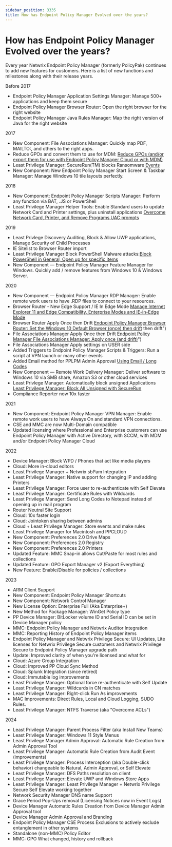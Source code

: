```yaml
---
sidebar_position: 3335
title: How has Endpoint Policy Manager Evolved over the years?
---
```


# How has Endpoint Policy Manager Evolved over the years?

Every year Netwrix Endpoint Policy Manager (formerly PolicyPak) continues to add new features for customers. Here is a list of new functions and milestones along with their release years.

Before 2017

* Endpoint Policy Manager Application Settings Manager: Manage 500+ applications and keep them secure
* Endpoint Policy Manager Browser Router: Open the right browser for the right website
* Endpoint Policy Manager Java Rules Manager: Map the right version of Java for the right website

2017

* New Component: File Associations Manager: Quickly map PDF, MAILTO:, and others to the right apps.
* Reduce GPOs and convert them to use for MDM: [Reduce GPOs (and/or export them for use with Endpoint Policy Manager Cloud or with MDM)](../Video/AdministrativeTemplates/ReduceGPOs.html "Reduce GPOs (and/or export them for use with Endpoint Policy Manager Cloud or with MDM)")
* Least Privilege Manager: SecureRun(TM) blocks Ransomware [Events](../Video/LeastPrivilege/Events "Least Privilege Manager")
* New Component: New Endpoint Policy Manager Start Screen & Taskbar Manager: Manage Windows 10 tile layouts perfectly.

2018

* New Component: Endpoint Policy Manager Scripts Manager: Perform any function via BAT, .JS or PowerShell
* Least Privilege Manager Helper Tools: Enable Standard users to update Network Card and Printer settings, plus uninstall applications [Overcome Network Card, Printer, and Remove Programs UAC prompts](../Video/LeastPrivilege/UACPrompts "Overcome Network Card, Printer, and Remove Programs UAC prompts")

2019

* Least Privlege Discovery Auditing, Block & Allow UWP applications, Manage Security of Child Processes
* IE Sitelist to Browser Router import
* Least Privilege Manager Block PowerShell Malware attacks:[Block PowerShell in General, Open up for specific items](../Video/LeastPrivilege/BestPractices/PowerShellBlock "Block PowerShell in General, Open up for specific items")
* New Component — Endpoint Policy Manager Feature Manager for Windows. Quickly add / remove features from Windows 10 & Windows Server.

2020

* New Component — Endpoint Policy Manager RDP Manager: Enable remote work users to have .RDP files to connect to your resources.
* Browser Router - New Edge Support / IE In Edge Mode [Manage Internet Explorer 11 and Edge Compatibility, Enterprise Modes and IE-in-Edge Mode](../Video/BrowserRouter/IE "Manage Internet Explorer 11 and Edge Compatibility, Enterprise Modes and IE-in-Edge Mode")
* Browser Router Apply Once then Drift [Endpoint Policy Manager Browser Router: Set the Windows 10 Default Browser (once) then drift](../Video/BrowserRouter/DefaultWindows10) then drift")
* File Associations Manager Apply Once then Drift [Endpoint Policy Manager File Associations Manager: Apply once (and drift)](../Video/FileAssociations/ApplyOnce)")
* File Associations Manager Apply settings on USER side
* Added Triggers to Endpoint Policy Manager Scripts & Triggers: Run a script at VPN launch or many other events
* Added Email method for PPLPM Admin Approval [Using Email / Long Codes](../Video/LeastPrivilege/LongCodes "Using Email / Long Codes")
* New Component — Remote Work Delivery Manager: Deliver software to Windows 10 via SMB share, Amazon S3 or other cloud services
* Least Privlege Manager: Automatically block unsigned Applications [Least Privilege Manager: Block All Unsigned with SecureRun](../Video/LeastPrivilege/SecureRun/PreventUnsigned "Least Privilege Manager: Block All Unsigned with SecureRun")
* Compliance Reporter now 10x faster

2021

* New Component: Endpoint Policy Manager VPN Manager: Enable remote work users to have Always On and standard VPN connections.
* CSE and MMC are now Multi-Domain compatible
* Updated licensing where Professional and Enterprise customers can use Endpoint Policy Manager with Active Directory, with SCCM, with MDM and/or Endpoint Policy Manager Cloud

2022

* Device Manager: Block WPD / Phones that act like media players
* Cloud: More in-cloud editors
* Least Privilege Manager + Netwrix sbPam Integration
* Least Privilege Manager: Native support for changing IP and adding Printers
* Least Privilege Manager: Force user to re-authenticate with Self Elevate
* Least Privilege Manager: Certificate Rules with Wildcards
* Least Privilege Manager: Send Long Codes to Notepad instead of opening up in mail program
* Router Neutral Site Support
* Cloud: 10x faster login
* Cloud: Jointoken sharing between admins
* Cloud + Least Privilege Manager: Store events and make rules
* Least Privilege Manager for Macintosh and PPCLOUD
* New Component: Preferences 2.0 Drive Maps
* New Component: Preferences 2.0 Registry
* New Component: Preferences 2.0 Printers
* Updated Feature: MMC Snap-in allows Cut/Paste for most rules and collections
* Updated Feature: GPO Export Manager v2 (Export Everything)
* New Feature: Enable/Disable for policies / collections

2023

* ARM Client Support
* New Component: Endpoint Policy Manager Shortcuts
* New Component: Network Control Manager
* New License Option: Enterprise Full (Aka Enterprise+)
* New Method for Package Manager: WinGet Policy type
* PP Device Manager: BitLocker volume ID and Serial ID can be set in Device Manager policy
* MMC: Endpoint Policy Manager and Netwrix Auditor Integration
* MMC: Reporting History of Endpoint Policy Manager items
* Endpoint Policy Manager and Netwrix Privilege Secure: UI Updates, Lite licenses for Netwrix Privilege Secure customers and Netwrix Privilege Secure to Endpoint Policy Manager upgrade path
* Update: Improved clarity of when you're licensed and what for
* Cloud: Azure Group Integration
* Cloud: Improved PP Cloud Sync Method
* Cloud: Splunk Integration (since retired)
* Cloud: Immutable log improvements
* Least Privilege Manager: Optional force re-authenticate with Self Update
* Least Privilege Manager: Wildcards in CN matches
* Least Privilege Manager: Right-click Run As improvements
* MAC Improvements: Direct Rules, Local and Cloud Logging, SUDO Rules.
* Least Privilege Manager: NTFS Traverse (aka "Overcome ACLs")

2024

* Least Privilege Manager: Parent Process Filter (aka Install New Teams)
* Least Privilege Manager: Windows 11 Style Menus
* Least Privilege Manager Admin Approval: Automatic Rule Creation from Admin Approval Tool
* Least Privilege Manager: Automatic Rule Creation from Audit Event (improvements)
* Least Privilege Manager: Process Interception (aka Double-click behavior) changeable to Natural, Admin Approval, or Self Elevate
* Least Privilege Manager: DFS Paths resolution on client
* Least Privilege Manager: Elevate UWP and Windows Store Apps
* Least Privilege Manager: Least Privilege Manager + Netwrix Privilege Secure Self Elevate working together
* Network Security Manager DNS name Support
* Grace Period Pop-Ups removal (Licensing Notices now in Event Logs)
* Device Manager Automatic Rules Creation from Device Manager Admin Approval tool
* Device Manager Admin Approval and Branding
* Endpoint Policy Manager CSE Process Exclusions to actively exclude entanglement in other systems
* Standalone (non-MMC) Policy Editor
* MMC: GPO What changed, history and rollback